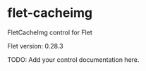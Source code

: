 # flet-cacheimg
FletCacheImg control for Flet

Flet version: 0.28.3

TODO: Add your control documentation here.